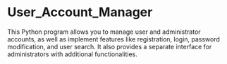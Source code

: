 # User_Account_Manager
This Python program allows you to manage user and administrator accounts, as well as implement features like registration, login, password modification, and user search. It also provides a separate interface for administrators with additional functionalities.
